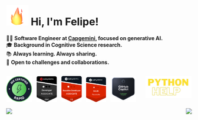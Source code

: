 # <img alt="img" height="55" width="60" src="https://raw.githubusercontent.com/beckerfelipee/ImagesDB/main/Misc/fire.gif"> Hi, I'm Felipe!

👨‍💻 **Software Engineer at [Capgemini](https://www.capgemini.com/pt-en/), focused on generative AI.**  
🎓 **Background in Cognitive Science research.**  
📚 **Always learning. Always sharing.**  
🤝 **Open to challenges and collaborations.**

<!-- 🚀 **Work in progress... The journey continues!** <br> -->
<!-- 💼 **I am actively seeking a developer position where I can grow and contribute my skills!** <br> -->
<!-- 🐍 **Python is my therapy, but i'm always exploring new tools...** <br> -->
<!-- 🎓 **I have a background in Cognitive Science research.** <br> -->

##

<!-- Services --> 

<!-- Gptool --> 
<!--
 <a href="https://beckerfelipee.github.io/GPTool-LandingPage/">
  <img align="right" alt="Gptool" height="60" width="80" src="https://raw.githubusercontent.com/beckerfelipee/ImagesDB/main/GPTool/GPToolLogo1.gif">
</a>
-->

<!-- Python help --> 
<a href="https://beckerfelipee.github.io/PythonHelp-LandingPage/" target="_blank">
  <img align="right" alt="Python-help" height="60" src="https://raw.githubusercontent.com/beckerfelipee/ImagesDB/main/PythonHelp/PythonHelp.png">
</a>


<!-- Icons --> 

<!-- Badges --> 
<p align="left"> 
 <img alt="Mendix Rapid badge" height="70" src="https://raw.githubusercontent.com/beckerfelipee/ImagesDB/main/OutsystemsProjects/Misc/MendixRapidBadge.png">&nbsp;&nbsp; 
 <img alt="ODC badge" height="70" src="https://raw.githubusercontent.com/beckerfelipee/ImagesDB/main/OutsystemsProjects/Misc/ODC%20badge.png">&nbsp;&nbsp;
 <img alt="Reactive badge" height="70" src="https://raw.githubusercontent.com/beckerfelipee/ImagesDB/main/OutsystemsProjects/Misc/Reactive%20Badge%20new.png">&nbsp;&nbsp;
 <img alt="Sales badge" height="70" src="https://raw.githubusercontent.com/beckerfelipee/ImagesDB/main/OutsystemsProjects/Misc/sales%20badge.png">&nbsp;&nbsp; 
 <img alt="Github Copilot badge" height="70" src="https://raw.githubusercontent.com/beckerfelipee/ImagesDB/main/OutsystemsProjects/Misc/Copilot%20Badge.png">&nbsp;&nbsp; 
</p>

<!-- Linkedin --> 
<a href="https://www.linkedin.com/in/felipebeckersantos/" target="_blank"><img align="right" height='36' margin-left=100 src="https://img.shields.io/badge/-LinkedIn-%230077B5?style=for-the-badge&logo=linkedin&logoColor=white" target="_blank"></a> 

 <!-- Traditional Code --> 
<p align="left"> <img src="https://skillicons.dev/icons?i=github,py,html,css,js,nodejs,cs,dotnet"> </p>



<!-- &nbsp;<a href='https://www.buymeacoffee.com/beckerfelipee' target='_blank'><img height='36' style='border:0px;height:36px;' src='https://raw.githubusercontent.com/beckerfelipee/ImagesDB/main/Misc/BuyMeCoffee.png' border='0' alt='Buy Me a Coffee' /></a> --> 


